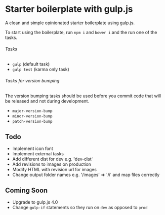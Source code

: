 # Starter boilerplate with gulp.js
A clean and simple opinionated starter boilerplate using gulp.js.

To start using the boilerplate, run `npm i` and `bower i` and the  run one of the tasks.

###### Tasks
* `gulp` (default task)
* `gulp test` (karma only task)


###### Tasks for version bumping
The version bumping tasks should be used before you commit code that will be released and not during development.

* `major-version-bump`
* `minor-version-bump`
* `patch-version-bump`


## Todo
* Implement icon font
* Implement external tasks
* Add different dist for dev e.g. 'dev-dist'
* Add revisions to images on production
* Modify HTML with revision url for images
* Change output folder names e.g. '/images' => '/i' and map files correctly

## Coming Soon
* Upgrade to gulp.js 4.0
* Change `gulp-if` statements so they run on `dev` as opposed to `prod`
